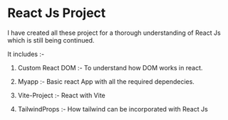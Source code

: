 # React Js Project

I have created all these project for a thorough understanding of React Js which is still being continued.

It includes :-

1. Custom React DOM :- To understand how DOM works in react.

2. Myapp :- Basic react App with all the required dependecies.

3. Vite-Project :- React with Vite

4. TailwindProps :- How tailwind can be incorporated with React Js
